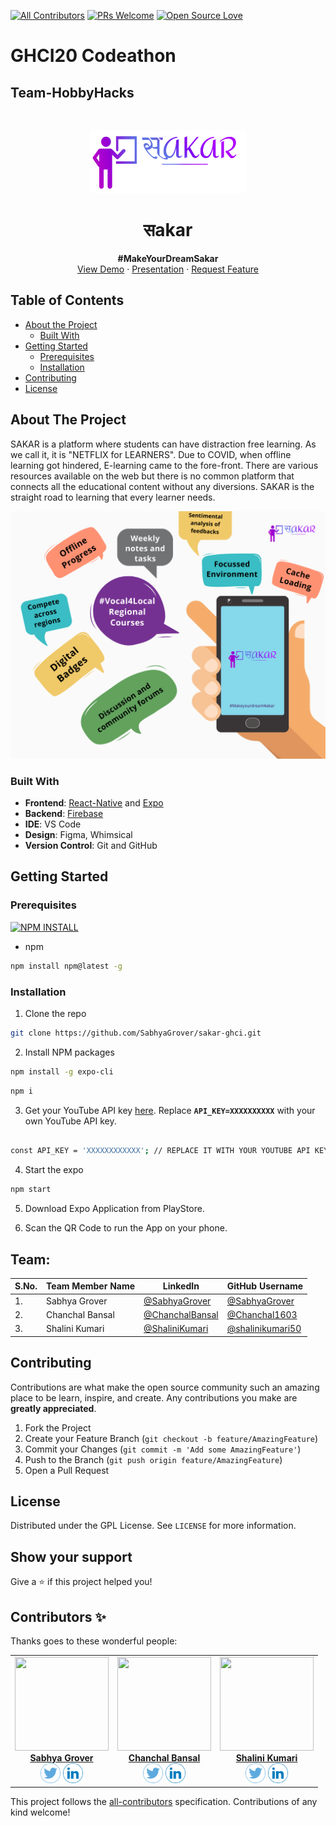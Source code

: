 <!--
<!-- ALL-CONTRIBUTORS-BADGE:START - Do not remove or modify this section -->
[![All Contributors](https://img.shields.io/badge/all_contributors-2-orange.svg?style=flat-square)](#contributors-) [![PRs Welcome](https://img.shields.io/badge/PRs-welcome-brightgreen.svg?style=flat&logo=github)](https://github.com/SabhyaGrover/sakar-ghci)  [![Open Source Love](https://badges.frapsoft.com/os/v2/open-source.svg?v=103)](https://github.com/SabhyaGrover/sakar-ghci)
<!-- ALL-CONTRIBUTORS-BADGE:END -->






<!-- PROJECT SHIELDS -->
<!--
*** I'm using markdown "reference style" links for readability.
*** Reference links are enclosed in brackets [ ] instead of parentheses ( ).
*** See the bottom of this document for the declaration of the reference variables
*** for contributors-url, forks-url, etc. This is an optional, concise syntax you may use.
*** https://www.markdownguide.org/basic-syntax/#reference-style-links
-->


# GHCI20 Codeathon
## Team-HobbyHacks



<!-- PROJECT LOGO -->
<br />
<p align="center">
  <a href="https://github.com/SabhyaGrover/sakar-ghci" >
    <img src="assets/6OEYgIQ - Imgur.png" alt="Logo" width="250" height="100">
  </a>

  <h1 align="center">सakar</h1>

  <p align="center">
  <b>#MakeYourDreamSakar</b>
    <br />
    <a href="https://expo.io/@hobbyhacks/sakar">View Demo</a>
    ·
    <a href="https://www.canva.com/design/DAEEf8oucD0/i_lWhFL7RlochasNVcZ9aQ/view?utm_content=DAEEf8oucD0&utm_campaign=designshare&utm_medium=link&utm_source=publishsharelink">Presentation</a>
    ·
    <a href="https://github.com/SabhyaGrover/sakar-ghci/issues">Request Feature</a>
  </p>
</p>



<!-- TABLE OF CONTENTS -->
## Table of Contents

* [About the Project](#about-the-project)
  * [Built With](#built-with)
* [Getting Started](#getting-started)
  * [Prerequisites](#prerequisites)
  * [Installation](#installation)
* [Contributing](#contributing)
* [License](#license)





<!-- ABOUT THE PROJECT -->
## About The Project

SAKAR is a platform where students can have distraction free learning. As we call it, it is "NETFLIX for LEARNERS". Due to COVID, when offline learning got hindered, E-learning
came to the fore-front. There are various resources available on the web but there is no common platform that connects all the educational content without any diversions. SAKAR is the straight road to learning that every learner needs.
<p align="center">
 <img src="assets/images/features.png" alt="features" >
</p>

### Built With

- **Frontend**: [React-Native](https://reactnative.dev/) and [Expo](https://expo.io/)
- **Backend**: [Firebase](https://firebase.google.com/)
- **IDE**: VS Code
- **Design**: Figma, Whimsical
- **Version Control**: Git and GitHub


<!-- GETTING STARTED -->
## Getting Started

### Prerequisites   
[![NPM INSTALL](http://img.shields.io/badge/npm-install-blue.svg?style=flat&logo=npm)](https://docs.npmjs.com/getting-started/installing-npm-packages-locally) 
* npm
```sh
npm install npm@latest -g
```

### Installation


1. Clone the repo
```sh
git clone https://github.com/SabhyaGrover/sakar-ghci.git
```
2. Install NPM packages
```sh
npm install -g expo-cli
```
```sh
npm i
```
3. Get your YouTube API key [here](https://developers.google.com/youtube/v3/getting-started). Replace **`API_KEY=XXXXXXXXXX`** with your own YouTube API key.

```sh

const API_KEY = 'XXXXXXXXXXXX'; // REPLACE IT WITH YOUR YOUTUBE API KEY

```
4. Start the expo
```sh
npm start
```
5. Download Expo Application from PlayStore.

6. Scan the QR Code to run the App on your phone.

## Team:


| S.No. | Team Member Name | LinkedIn | GitHub Username |
| --------------- | --------------- | --------------- | --------------- |
| 1. | Sabhya Grover | [@SabhyaGrover](https://www.linkedin.com/in/sabhyagrover/) | [@SabhyaGrover](https://github.com/SabhyaGrover) |
| 2. | Chanchal Bansal | [@ChanchalBansal](https://www.linkedin.com/in/chanchal-bansal-4b6778193/)| [@Chanchal1603](https://github.com/Chanchal1603)  |
| 3. | Shalini Kumari | [@ShaliniKumari](https://www.linkedin.com/in/shalinikumari50/) | [@shalinikumari50](https://github.com/shalinikumari50)  |



<!-- CONTRIBUTING -->
## Contributing

Contributions are what make the open source community such an amazing place to be learn, inspire, and create. Any contributions you make are **greatly appreciated**.

1. Fork the Project
2. Create your Feature Branch (`git checkout -b feature/AmazingFeature`)
3. Commit your Changes (`git commit -m 'Add some AmazingFeature'`)
4. Push to the Branch (`git push origin feature/AmazingFeature`)
5. Open a Pull Request



<!-- LICENSE -->
## License

Distributed under the GPL License. See `LICENSE` for more information.

## Show your support

Give a ⭐️ if this project helped you!



## Contributors ✨

Thanks goes to these wonderful people:

<!-- ALL-CONTRIBUTORS-LIST:START - Do not remove or modify this section -->
<!-- prettier-ignore-start -->
<!-- markdownlint-disable -->
<table>
  <tr>
    <td align="center"><a href="https://github.com/SabhyaGrover"><img src="https://avatars1.githubusercontent.com/u/43875565?v=4" width=150px height=150px;" alt=""/><br /><b>Sabhya Grover</b></a><br /><a href="https://twitter.com/GroverSabhya"><img src="assets/twitter.png" width="32px" height="32px"></a> <a href="https://www.linkedin.com/in/sabhyagrover/"><img src="assets/linkedin.png" width="32px" height="32px"></a></td>
    <td align="center"><a href="https://github.com/Chanchal1603"><img src="https://avatars3.githubusercontent.com/u/58745337?v=4"width=150px height=150px;" alt=""/><br /><b>Chanchal Bansal</b></a><br /><a href="https://twitter.com/Chancha40039094"><img src="assets/twitter.png" width="32px" height="32px"></a> <a href="https://www.linkedin.com/in/chanchal-bansal-4b6778193/"><img src="assets/linkedin.png" width="32px" height="32px"></a></td>
   <td align="center"><a href="https://github.com/shalinikumari50"><img src="https://avatars0.githubusercontent.com/u/48484815?v=4" width=150px height=150px;" alt=""/><br /><b>Shalini Kumari</b></a><br /><a href="https://twitter.com/shalinikumari50"><img src="assets/twitter.png" width="32px" height="32px"></a> <a href="https://www.linkedin.com/in/shalinikumari50"><img src="assets/linkedin.png" width="32px" height="32px"></a></td>

  </tr>
</table>






This project follows the [all-contributors](https://github.com/all-contributors/all-contributors) specification. Contributions of any kind welcome!
